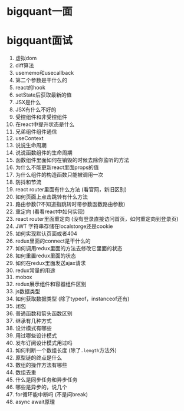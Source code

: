 # bigquant一面

# bigquant面试

1. 虚拟dom
2. diff算法
3. usememo和usecallback
4. 第二个参数是干什么的
5. react的hook
6. setState后获取最新的值
7. JSX是什么
8. JSX有什么不好的
9. 受控组件和非受控组件
10. 在react中提升状态是什么
11. 兄弟组件组件通信
12. useContext
13. 说说生命周期
14. 说说函数组件的生命周期
15. 函数组件里面如何在销毁的时候去除你监听的方法
16. 为什么不能更新react里面props的值
17. 为什么组件的构造函数只能被调用一次
18. 防抖和节流
19. react router里面有什么方法    (看官网，新旧区别)
20. 如何页面上点击跳转有什么方法
21. 路由参数(?不知道指跳转时带参数函数路由参数)
22. 重定向   (看看react中如何实现)
23. react router里面重定向  (没有登录直接访问首页，如何重定向到登录页)
24. JWT 字符串存储在localstorge还是cookie
25. 如何实现默认页面或者404
26. redux里面的connect是干什么的
27. 如何调用redux里面的方法去修改它里面的状态
28. 如何重置redux里面的状态
29. 如何在redux里面发送ajax请求
30. redux常量的用途
31. mobox
32. redux展示组件和容器组件区别
33. js数据类型
34. 如何获取数据类型 (除了typeof，instanceof还有)
35. 闭包
36. 普通函数和箭头函数区别
37. 继承有几种方式
38. 设计模式有哪些
39. 用过哪些设计模式
40. 发布订阅设计模式用过吗
41. 如何判断一个数组长度 (除了`.length`​方法外)
42. 原型链的终点是什么
43. 数组的操作方法有哪些
44. 数组去重
45. 什么是同步任务和异步任务
46. 哪些是异步的，说几个
47. for循环能中断吗 (不是问break)
48. async await原理
